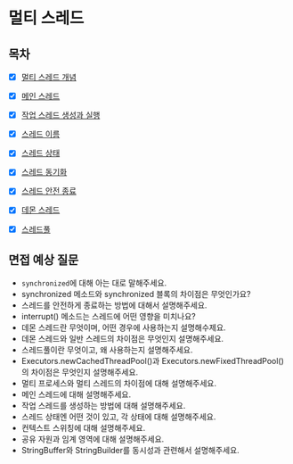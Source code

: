 # 멀티 스레드

## 목차

- [x] [멀티 스레드 개념](https://github.com/2025-cs-study/long-octopus-leg/blob/main/java/14_multi_thread/14.1_multi_thread_concept.md)
- [x] [메인 스레드](https://github.com/2025-cs-study/long-octopus-leg/blob/main/java/14_multi_thread/14.2_main_thread.md)
- [x] [작업 스레드 생성과 실행](https://github.com/2025-cs-study/long-octopus-leg/blob/main/java/14_multi_thread/14.3_worker_thread_creation_and_execution.md)
- [x] [스레드 이름](https://github.com/2025-cs-study/long-octopus-leg/blob/main/java/14_multi_thread/14.4_thread_name.md)
- [x] [스레드 상태](https://github.com/2025-cs-study/long-octopus-leg/blob/main/java/14_multi_thread/14.5_thread_states.md)
- [x] [스레드 동기화](https://github.com/2025-cs-study/long-octopus-leg/blob/main/java/14_multi_thread/14.6_thread_synchronization.md)
- [x] [스레드 안전 종료](https://github.com/2025-cs-study/long-octopus-leg/blob/main/java/14_multi_thread/14.7_thread_safe_termination.md)
- [x] [데몬 스레드](https://github.com/2025-cs-study/long-octopus-leg/blob/main/java/14_multi_thread/14.8_daemon_thread.md)
- [x] [스레드풀](https://github.com/2025-cs-study/long-octopus-leg/blob/main/java/14_multi_thread/14.9_thread_pool.md)


## 면접 예상 질문
- `synchronized`에 대해 아는 대로 말해주세요.
- synchronized 메소드와 synchronized 블록의 차이점은 무엇인가요?
- 스레드를 안전하게 종료하는 방법에 대해서 설명해주세요.
- interrupt() 메소드는 스레드에 어떤 영향을 미치나요?
- 데몬 스레드란 무엇이며, 어떤 경우에 사용하는지 설명해수제요.
- 데몬 스레드와 일반 스레드의 차이점은 무엇인지 설명해주세요.
- 스레드풀이란 무엇이고, 왜 사용하는지 설명해주세요.
- Executors.newCachedThreadPool()과 Executors.newFixedThreadPool()의 차이점은 무엇인지 설명해주세요.
- 멀티 프로세스와 멀티 스레드의 차이점에 대해 설명해주세요.
- 메인 스레드에 대해 설명해주세요.
- 작업 스레드를 생성하는 방법에 대해 설명해주세요.
- 스레드 상태엔 어떤 것이 있고, 각 상태에 대해 설명해주세요.
- 컨텍스트 스위칭에 대해 설명해주세요.
- 공유 자원과 임계 영역에 대해 설명해주세요.
- StringBuffer와 StringBuilder를 동시성과 관련해서 설명해주세요.